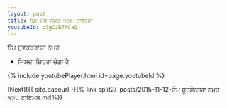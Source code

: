 ```yaml
---
layout: post
title: ਓਮ ਮੱਥੇ ਨਮਹ ੧੦੮ ਟਾਇਮਸ
youtubeId: p7gCzE7NCaQ
---
```

 
 
 ਓਮ ਸੁਵਕਥਰਾਯਾ ਨਮਹ  
 
 -  ਜਿਸਦਾ ਚਿਹਰਾ ਚੰਗਾ ਹੈ 
 
  
 
  
 
 
 
 
 
 


{% include youtubePlayer.html id=page.youtubeId %}
 
[Next]({{ site.baseurl }}{% link  split2/_posts/2015-11-12-ਓਮ ਸ਼ੂਰਸੇਨਾਯਾ ਨਮਹ ੧੦੮ ਟਾਇਮਸ.md%})
 
